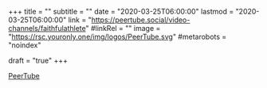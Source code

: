 +++
title = ""
subtitle = ""
date = "2020-03-25T06:00:00"
lastmod = "2020-03-25T06:00:00"
link = "https://peertube.social/video-channels/faithfulathlete"
#linkRel = ""
image = "https://rsc.youronly.one/img/logos/PeerTube.svg"
#metarobots = "noindex"

draft = "true"
+++

<a href="https://peertube.social/video-channels/faithfulathlete" rel="me noopener external nofollow" referrerpolicy="strict-origin-when-cross-origin">PeerTube</a>

